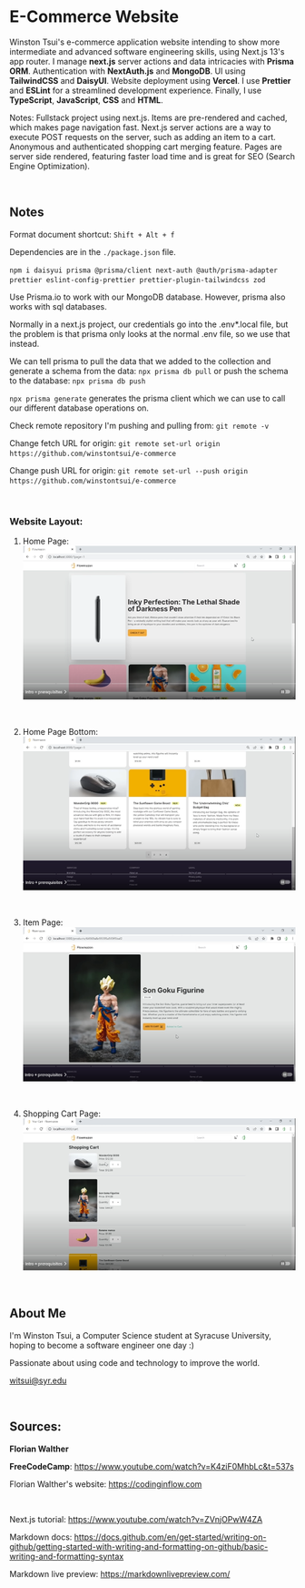 # E-Commerce Website

Winston Tsui's e-commerce application website intending to show more intermediate and advanced software engineering skills, using Next.js 13's app router. I manage **next.js** server actions and data intricacies with **Prisma ORM**. Authentication with **NextAuth.js** and **MongoDB**. UI using **TailwindCSS** and **DaisyUI**. Website deployment using **Vercel**. I use **Prettier** and **ESLint** for a streamlined development experience. Finally, I use **TypeScript**, **JavaScript**, **CSS** and **HTML**.

Notes: Fullstack project using next.js. Items are pre-rendered and cached, which makes page navigation fast. 
Next.js server actions are a way to execute POST requests on the server, such as adding an item to a cart. Anonymous and authenticated shopping cart merging feature. Pages are server side rendered, featuring faster load time and is great for SEO (Search Engine Optimization).

<br>

## Notes

Format document shortcut: `Shift + Alt + f`

Dependencies are in the `./package.json` file.

`npm i daisyui prisma @prisma/client next-auth @auth/prisma-adapter prettier eslint-config-prettier prettier-plugin-tailwindcss zod`

Use Prisma.io to work with our MongoDB database. However, prisma also works with sql databases.

Normally in a next.js project, our credentials go into the .env*.local file,
but the problem is that prisma only looks at the normal .env file, so we
use that instead.

We can tell prisma to pull the data that we added to the collection and generate a schema from the data: `npx prisma db pull` or push the schema to the database: `npx prisma db push`

`npx prisma generate` generates the prisma client which we can use to call our different database operations on.

Check remote repository I'm pushing and pulling from: `git remote -v`

Change fetch URL for origin: `git remote set-url origin https://github.com/winstontsui/e-commerce`

Change push URL for origin: `git remote set-url --push origin https://github.com/winstontsui/e-commerce`

<br>

<h3>Website Layout:</h3>

1) Home Page:
![Alt text](/Frontend%20images/1.PNG) 
<br>

2) Home Page Bottom: 
![Alt text](/Frontend%20images/2.PNG) 
<br>

3) Item Page:
![Alt text](/Frontend%20images/3.PNG) 
<br>

4) Shopping Cart Page:
![Alt text](/Frontend%20images/4.PNG)

<br>

## About Me

I'm Winston Tsui, a Computer Science student at Syracuse University, hoping to become a software engineer one day :)

Passionate about using code and technology to improve the world.

witsui@syr.edu

<br>

## Sources:
**Florian Walther**

**FreeCodeCamp**: https://www.youtube.com/watch?v=K4ziF0MhbLc&t=537s

Florian Walther's website: https://codinginflow.com 

<br>

Next.js tutorial: https://www.youtube.com/watch?v=ZVnjOPwW4ZA

Markdown docs: https://docs.github.com/en/get-started/writing-on-github/getting-started-with-writing-and-formatting-on-github/basic-writing-and-formatting-syntax

Markdown live preview: https://markdownlivepreview.com/

<br>